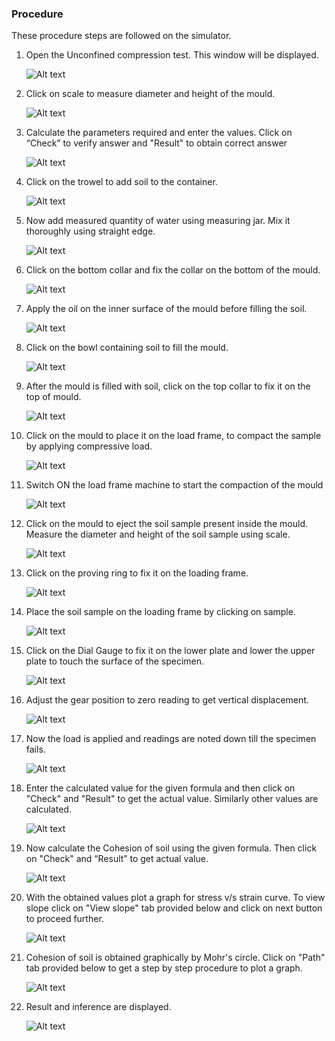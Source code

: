 ### Procedure
These procedure steps are followed on the simulator.

1. Open the  Unconfined compression test. This window will be displayed.

   ![Alt text](images/1.1.png)      

2. Click on scale to measure diameter and height of the mould.

   ![Alt text](images/2.1.png)

3. Calculate the parameters required and enter  the  values. Click on “Check” to verify answer and "Result" to obtain correct answer

     ![Alt text](images/3.1.png)

4. Click on the trowel to add soil to the container.

     ![Alt text](images/4.1.png)

5. Now add measured quantity of water using measuring jar. Mix it thoroughly using straight edge.

      ![Alt text](images/5.1.png)

6. Click on the bottom collar and fix the collar on the bottom of the  mould.

      ![Alt text](images/6.1.png)

7. Apply the oil on the inner surface of the mould before filling the soil.

      ![Alt text](images/7.1.png)

8. Click on the bowl containing soil to fill the mould.

      ![Alt text](images/8.1.png)  

9.  After the mould is filled with soil, click on the top collar to fix it on the top of  mould.

      ![Alt text](images/9.1.png)

10. Click on the mould to place it on the load frame, to compact the sample by applying compressive load.

      ![Alt text](images/10.1.png)

11. Switch ON the load frame machine to start the compaction of the mould

      ![Alt text](images/11.1.png)

12. Click on the mould to eject the soil sample present inside the mould. Measure the diameter and height of the soil sample using scale.

      ![Alt text](images/12.1.png)

13. Click on the proving ring to fix it on the loading frame.

      ![Alt text](images/13.1.png)

14. Place the soil sample on the loading frame by clicking on sample.

      ![Alt text](images/14.1.png)

15. Click on the Dial Gauge to fix it on the lower plate and lower the upper plate to touch the surface of the specimen.

      ![Alt text](images/15.1.png)

16. Adjust the gear position to zero reading to get vertical displacement.

      ![Alt text](images/16.1.png)

17. Now the load is applied and readings are noted down till the specimen fails.

      ![Alt text](images/17.1.png)

18. Enter the calculated value for the given formula and then click on "Check" and "Result" to get the actual value. Similarly other values are calculated.

      ![Alt text](images/18.1.png)

19. Now calculate the Cohesion of soil using the given formula. Then click on "Check" and “Result” to get actual value.
 
      ![Alt text](images/19.1.png)

20. With the obtained values plot a graph for stress v/s strain curve. To view slope click on "View slope" tab provided below and click on next button to proceed further.

      ![Alt text](images/20.1.png)

21. Cohesion of soil is obtained graphically by Mohr's circle. Click on "Path" tab provided below to get a step by step procedure to plot a graph.

      ![Alt text](images/21.1.png)

22. Result and inference are displayed.

      ![Alt text](images/22.1.png)

